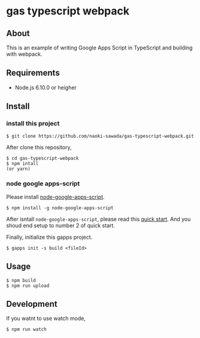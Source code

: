 # gas typescript webpack

## About

This is an example of writing Google Apps Script in TypeScript and building with webpack.

## Requirements

* Node.js 6.10.0 or heigher

## Install

### install this project

```
$ git clone https://github.com/naoki-sawada/gas-typescript-webpack.git
```

After clone this repository,

```
$ cd gas-typescript-webpack
$ npm intall
(or yarn)
```

### node google apps-script

Please install [node-google-apps-script](https://github.com/danthareja/node-google-apps-script).

```
$ npm install -g node-google-apps-script
```

After isntall `node-google-apps-script`, please read this [quick start](https://github.com/danthareja/node-google-apps-script#quickstart). And you shoud end setup to number 2 of quick start.

Finally, initialize this gapps project.

```
$ gapps init -s build <fileId>
```

## Usage

```
$ npm build
$ npm run upload
```

## Development

If you watnt to use watch mode,

```
$ npm run watch
```